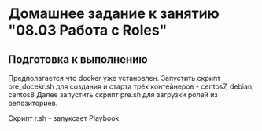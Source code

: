 # Домашнее задание к занятию "08.03 Работа с Roles"

## Подготовка к выполнению

Предполагается что docker уже установлен. 
Запустить скрипт pre_docekr.sh для создания и старта трёх контейнеров - centos7, debian, centos8
Далее запустить скрипт pre.sh для загрузки ролей из репозиториев.

Скрипт r.sh - запуксает Playbook.

